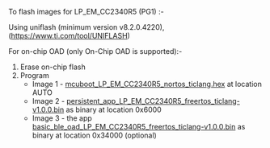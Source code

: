 To flash images for LP_EM_CC2340R5 (PG1) :-

Using uniflash (minimum version v8.2.0.4220), (https://www.ti.com/tool/UNIFLASH)

For on-chip OAD (only On-Chip OAD is supported):-

1.  Erase on-chip flash
2.  Program
    - Image 1 - [mcuboot_LP_EM_CC2340R5_nortos_ticlang.hex](mcuboot_LP_EM_CC2340R5_nortos_ticlang.hex) at location AUTO
    - Image 2 - [persistent_app_LP_EM_CC2340R5_freertos_ticlang-v1.0.0.bin](persistent_app_LP_EM_CC2340R5_freertos_ticlang-v1.0.0.bin) as binary at location 0x6000
    - Image 3 - the app [basic_ble_oad_LP_EM_CC2340R5_freertos_ticlang-v1.0.0.bin](basic_ble_oad_LP_EM_CC2340R5_freertos_ticlang-v1.0.0.bin) as binary at location 0x34000 (optional)

